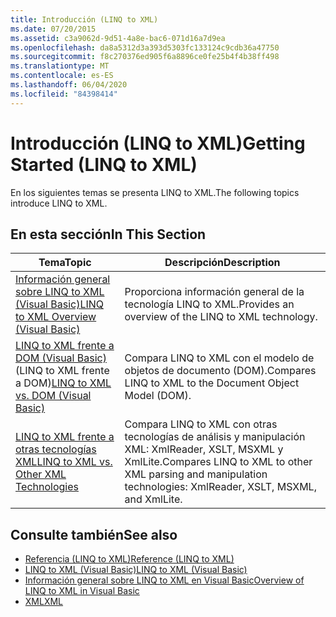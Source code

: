 ```yaml
---
title: Introducción (LINQ to XML)
ms.date: 07/20/2015
ms.assetid: c3a9062d-9d51-4a8e-bac6-071d16a7d9ea
ms.openlocfilehash: da8a5312d3a393d5303fc133124c9cdb36a47750
ms.sourcegitcommit: f8c270376ed905f6a8896ce0fe25b4f4b38ff498
ms.translationtype: MT
ms.contentlocale: es-ES
ms.lasthandoff: 06/04/2020
ms.locfileid: "84398414"
---
```

# <a name="getting-started-linq-to-xml"></a><span data-ttu-id="27f4a-102">Introducción (LINQ to XML)</span><span class="sxs-lookup"><span data-stu-id="27f4a-102">Getting Started (LINQ to XML)</span></span>
<span data-ttu-id="27f4a-103">En los siguientes temas se presenta LINQ to XML.</span><span class="sxs-lookup"><span data-stu-id="27f4a-103">The following topics introduce LINQ to XML.</span></span>  
  
## <a name="in-this-section"></a><span data-ttu-id="27f4a-104">En esta sección</span><span class="sxs-lookup"><span data-stu-id="27f4a-104">In This Section</span></span>  
  
|<span data-ttu-id="27f4a-105">Tema</span><span class="sxs-lookup"><span data-stu-id="27f4a-105">Topic</span></span>|<span data-ttu-id="27f4a-106">Descripción</span><span class="sxs-lookup"><span data-stu-id="27f4a-106">Description</span></span>|  
|-----------|-----------------|  
|[<span data-ttu-id="27f4a-107">Información general sobre LINQ to XML (Visual Basic)</span><span class="sxs-lookup"><span data-stu-id="27f4a-107">LINQ to XML Overview (Visual Basic)</span></span>](linq-to-xml-overview.md)|<span data-ttu-id="27f4a-108">Proporciona información general de la tecnología LINQ to XML.</span><span class="sxs-lookup"><span data-stu-id="27f4a-108">Provides an overview of the LINQ to XML technology.</span></span>|  
|<span data-ttu-id="27f4a-109">[LINQ to XML frente a DOM (Visual Basic)](linq-to-xml-vs-dom.md) (LINQ to XML frente a DOM)</span><span class="sxs-lookup"><span data-stu-id="27f4a-109">[LINQ to XML vs. DOM (Visual Basic)](linq-to-xml-vs-dom.md)</span></span>|<span data-ttu-id="27f4a-110">Compara LINQ to XML con el modelo de objetos de documento (DOM).</span><span class="sxs-lookup"><span data-stu-id="27f4a-110">Compares LINQ to XML to the Document Object Model (DOM).</span></span>|  
|[<span data-ttu-id="27f4a-111">LINQ to XML frente a otras tecnologías XML</span><span class="sxs-lookup"><span data-stu-id="27f4a-111">LINQ to XML vs. Other XML Technologies</span></span>](linq-to-xml-vs-other-xml-technologies.md)|<span data-ttu-id="27f4a-112">Compara LINQ to XML con otras tecnologías de análisis y manipulación XML: XmlReader, XSLT, MSXML y XmlLite.</span><span class="sxs-lookup"><span data-stu-id="27f4a-112">Compares LINQ to XML to other XML parsing and manipulation technologies: XmlReader, XSLT, MSXML, and XmlLite.</span></span>|  
  
## <a name="see-also"></a><span data-ttu-id="27f4a-113">Consulte también</span><span class="sxs-lookup"><span data-stu-id="27f4a-113">See also</span></span>

- [<span data-ttu-id="27f4a-114">Referencia (LINQ to XML)</span><span class="sxs-lookup"><span data-stu-id="27f4a-114">Reference (LINQ to XML)</span></span>](reference-linq-to-xml.md)
- [<span data-ttu-id="27f4a-115">LINQ to XML (Visual Basic)</span><span class="sxs-lookup"><span data-stu-id="27f4a-115">LINQ to XML (Visual Basic)</span></span>](linq-to-xml.md)
- [<span data-ttu-id="27f4a-116">Información general sobre LINQ to XML en Visual Basic</span><span class="sxs-lookup"><span data-stu-id="27f4a-116">Overview of LINQ to XML in Visual Basic</span></span>](../../language-features/xml/overview-of-linq-to-xml.md)
- [<span data-ttu-id="27f4a-117">XML</span><span class="sxs-lookup"><span data-stu-id="27f4a-117">XML</span></span>](../../language-features/xml/index.md)
